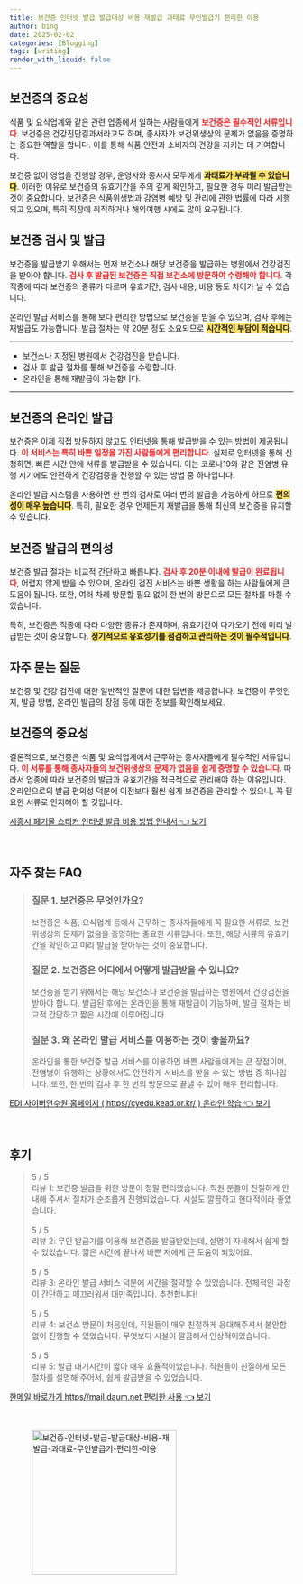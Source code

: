 ```yaml
---
title: 보건증 인터넷 발급 발급대상 비용 재발급 과태료 무인발급기 편리한 이용
author: bing
date: 2025-02-02
categories: [Blogging]
tags: [writing]
render_with_liquid: false
---
```



<h2 id='보건증의_중요성'>보건증의 중요성</h2>

<p>식품 및 요식업계와 같은 관련 업종에서 일하는 사람들에게 <b><span style="color: #ee2323;">보건증은 필수적인 서류입니다</span></b>. 보건증은 건강진단결과서라고도 하며, 종사자가 보건위생상의 문제가 없음을 증명하는 중요한 역할을 합니다. 이를 통해 식품 안전과 소비자의 건강을 지키는 데 기여합니다.</p>

<p>보건증 없이 영업을 진행할 경우, 운영자와 종사자 모두에게 <b><span style="background-color: #ffe066;">과태료가 부과될 수 있습니다</span></b>. 이러한 이유로 보건증의 유효기간을 주의 깊게 확인하고, 필요한 경우 미리 발급받는 것이 중요합니다. 보건증은 식품위생법과 감염병 예방 및 관리에 관한 법률에 따라 시행되고 있으며, 특히 직장에 취직하거나 해외여행 시에도 많이 요구됩니다.</p>

<h2 id='보건증_검사_및_발급'>보건증 검사 및 발급</h2>

<p>보건증을 발급받기 위해서는 먼저 보건소나 해당 보건증을 발급하는 병원에서 건강검진을 받아야 합니다. <b><span style="color: #ee2323;">검사 후 발급된 보건증은 직접 보건소에 방문하여 수령해야 합니다</span></b>. 각 직종에 따라 보건증의 종류가 다르며 유효기간, 검사 내용, 비용 등도 차이가 날 수 있습니다.</p>

<p>온라인 발급 서비스를 통해 보다 편리한 방법으로 보건증을 받을 수 있으며, 검사 후에는 재발급도 가능합니다. 발급 절차는 약 20분 정도 소요되므로 <b><span style="background-color: #ffe066;">시간적인 부담이 적습니다</span></b>.</p>

<hr />

<ul>
    <li>보건소나 지정된 병원에서 건강검진을 받습니다.</li>
    <li>검사 후 발급 절차를 통해 보건증을 수령합니다.</li>
    <li>온라인을 통해 재발급이 가능합니다.</li>
</ul>

<hr />

<h2 id='보건증의_온라인_발급'>보건증의 온라인 발급</h2>

<p>보건증은 이제 직접 방문하지 않고도 인터넷을 통해 발급받을 수 있는 방법이 제공됩니다. <b><span style="color: #ee2323;">이 서비스는 특히 바쁜 일정을 가진 사람들에게 편리합니다</span></b>. 실제로 인터넷을 통해 신청하면, 빠른 시간 안에 서류를 발급받을 수 있습니다. 이는 코로나19와 같은 전염병 유행 시기에도 안전하게 건강검증을 진행할 수 있는 방법 중 하나입니다.</p>

<p>온라인 발급 시스템을 사용하면 한 번의 검사로 여러 번의 발급을 가능하게 하므로 <b><span style="background-color: #ffe066;">편의성이 매우 높습니다</span></b>. 특히, 필요한 경우 언제든지 재발급을 통해 최신의 보건증을 유지할 수 있습니다.</p>

<h2 id='보건증_발급의_편의성'>보건증 발급의 편의성</h2>

<p>보건증 발급 절차는 비교적 간단하고 빠릅니다. <b><span style="color: #ee2323;">검사 후 20분 이내에 발급이 완료됩니다</span></b>, 어렵지 않게 받을 수 있으며, 온라인 검진 서비스는 바쁜 생활을 하는 사람들에게 큰 도움이 됩니다. 또한, 여러 차례 방문할 필요 없이 한 번의 방문으로 모든 절차를 마칠 수 있습니다.</p>

<p>특히, 보건증은 직종에 따라 다양한 종류가 존재하며, 유효기간이 다가오기 전에 미리 발급받는 것이 중요합니다. <b><span style="background-color: #ffe066;">정기적으로 유효성기를 점검하고 관리하는 것이 필수적입니다</span></b>.</p>

<h2 id='자주_묻는_질문'>자주 묻는 질문</h2>

<p>보건증 및 건강 검진에 대한 일반적인 질문에 대한 답변을 제공합니다. 보건증이 무엇인지, 발급 방법, 온라인 발급의 장점 등에 대한 정보를 확인해보세요.</p>

<h2 id='결론'>보건증의 중요성</h2>

<p>결론적으로, 보건증은 식품 및 요식업계에서 근무하는 종사자들에게 필수적인 서류입니다. <b><span style="color: #ee2323;">이 서류를 통해 종사자들의 보건위생상의 문제가 없음을 쉽게 증명할 수 있습니다</span></b>. 따라서 업종에 따라 보건증의 발급과 유효기간을 적극적으로 관리해야 하는 이유입니다. 온라인으로의 발급 편의성 덕분에 이전보다 훨씬 쉽게 보건증을 관리할 수 있으니, 꼭 필요한 서류로 인지해야 할 것입니다.</p>


<p><a class="click-button" title="시흥시 폐기물 스티커 인터넷 발급 비용 방법 안내서" href="https://24nara.github.io/posts/%EC%8B%9C%ED%9D%A5%EC%8B%9C-%ED%8F%90%EA%B8%B0%EB%AC%BC-%EC%8A%A4%ED%8B%B0%EC%BB%A4-%EC%9D%B8%ED%84%B0%EB%84%B7-%EB%B0%9C%EA%B8%89-%EB%B9%84%EC%9A%A9-%EB%B0%A9%EB%B2%95-%EC%95%88%EB%82%B4%EC%84%9C/" rel="dofollow">시흥시 폐기물 스티커 인터넷 발급 비용 방법 안내서 👈 보기</a></p><br>
<h2 id='자주_찾는_FAQ'>자주 찾는 FAQ</h2>
<div itemscope="" itemtype="https://schema.org/FAQPage"> 
<blockquote> 
<div itemscope="" itemprop="mainEntity" itemtype="https://schema.org/Question"> 
<h3 itemprop="name">질문 1. 보건증은 무엇인가요?</h3> 
<div itemscope="" itemprop="acceptedAnswer" itemtype="https://schema.org/Answer"> 
<span itemprop="text"> 
<p>보건증은 식품, 요식업계 등에서 근무하는 종사자들에게 꼭 필요한 서류로, 보건위생상의 문제가 없음을 증명하는 중요한 서류입니다. 또한, 해당 서류의 유효기간을 확인하고 미리 발급을 받아두는 것이 중요합니다.</p> 
</span> 
</div> 
</div> 
<div itemscope="" itemprop="mainEntity" itemtype="https://schema.org/Question"> 
<h3 itemprop="name">질문 2. 보건증은 어디에서 어떻게 발급받을 수 있나요?</h3> 
<div itemscope="" itemprop="acceptedAnswer" itemtype="https://schema.org/Answer"> 
<span itemprop="text"> 
<p>보건증을 받기 위해서는 해당 보건소나 보건증을 발급하는 병원에서 건강검진을 받아야 합니다. 발급된 후에는 온라인을 통해 재발급이 가능하며, 발급 절차는 비교적 간단하고 짧은 시간에 이루어집니다.</p> 
</span> 
</div> 
</div> 
<div itemscope="" itemprop="mainEntity" itemtype="https://schema.org/Question"> 
<h3 itemprop="name">질문 3. 왜 온라인 발급 서비스를 이용하는 것이 좋을까요?</h3> 
<div itemscope="" itemprop="acceptedAnswer" itemtype="https://schema.org/Answer"> 
<span itemprop="text"> 
<p>온라인을 통한 보건증 발급 서비스를 이용하면 바쁜 사람들에게는 큰 장점이며, 전염병이 유행하는 상황에서도 안전하게 서비스를 받을 수 있는 방법 중 하나입니다. 또한, 한 번의 검사 후 한 번의 방문으로 끝낼 수 있어 매우 편리합니다.</p> 
</span> 
</div> 
</div> 
</blockquote> 
</div>
<p><a class="click-button" title="EDI 사이버연수원 홈페이지 ( https//cyedu.kead.or.kr/ ) 온라인 학습" href="https://24nara.github.io/posts/EDI-%EC%82%AC%EC%9D%B4%EB%B2%84%EC%97%B0%EC%88%98%EC%9B%90-%ED%99%88%ED%8E%98%EC%9D%B4%EC%A7%80-(-httpscyedu.kead.or.kr-)-%EC%98%A8%EB%9D%BC%EC%9D%B8-%ED%95%99%EC%8A%B5/" rel="dofollow">EDI 사이버연수원 홈페이지 ( https//cyedu.kead.or.kr/ ) 온라인 학습 👈 보기</a></p><br>
<h2 id='후기'>후기</h2>
<div itemscope itemtype="https://schema.org/Product">
  <blockquote>
  <div itemprop="review" itemscope itemtype="https://schema.org/Review">
      <div itemprop="reviewRating" itemscope itemtype="https://schema.org/Rating"> <span itemprop="ratingValue">5</span> / <span itemprop="bestRating">5</span> </div>
      <span itemprop="reviewBody">리뷰 1: 보건증 발급을 위한 방문이 정말 편리했습니다. 직원 분들이 친절하게 안내해 주셔서 절차가 순조롭게 진행되었습니다. 시설도 깔끔하고 현대적이라 좋았습니다.</span>
  </div>
  <br>
  <div itemprop="review" itemscope itemtype="https://schema.org/Review">
      <div itemprop="reviewRating" itemscope itemtype="https://schema.org/Rating"> <span itemprop="ratingValue">5</span> / <span itemprop="bestRating">5</span> </div>
      <span itemprop="reviewBody">리뷰 2: 무인 발급기를 이용해 보건증을 발급받았는데, 설명이 자세해서 쉽게 할 수 있었습니다. 짧은 시간에 끝나서 바쁜 저에게 큰 도움이 되었어요.</span>
  </div>
  <br>
  <div itemprop="review" itemscope itemtype="https://schema.org/Review">
      <div itemprop="reviewRating" itemscope itemtype="https://schema.org/Rating"> <span itemprop="ratingValue">5</span> / <span itemprop="bestRating">5</span> </div>
      <span itemprop="reviewBody">리뷰 3: 온라인 발급 서비스 덕분에 시간을 절약할 수 있었습니다. 전체적인 과정이 간단하고 매끄러워서 대만족입니다. 추천합니다!</span>
  </div>
  <br>
  <div itemprop="review" itemscope itemtype="https://schema.org/Review">
      <div itemprop="reviewRating" itemscope itemtype="https://schema.org/Rating"> <span itemprop="ratingValue">5</span> / <span itemprop="bestRating">5</span> </div>
      <span itemprop="reviewBody">리뷰 4: 보건소 방문이 처음인데, 직원들이 매우 친절하게 응대해주셔서 불안함 없이 진행할 수 있었습니다. 무엇보다 시설이 깔끔해서 인상적이었습니다.</span>
  </div>
  <br>
  <div itemprop="review" itemscope itemtype="https://schema.org/Review">
      <div itemprop="reviewRating" itemscope itemtype="https://schema.org/Rating"> <span itemprop="ratingValue">5</span> / <span itemprop="bestRating">5</span> </div>
      <span itemprop="reviewBody">리뷰 5: 발급 대기시간이 짧아 매우 효율적이었습니다. 직원들이 친절하게 모든 절차를 설명해 주어서, 쉽게 발급받을 수 있었습니다.</span>
  </div>
  </blockquote>
</div>
<p><a class="click-button" title="한메일 바로가기 https//mail.daum.net 편리한 사용" href="https://24nara.github.io/posts/%ED%95%9C%EB%A9%94%EC%9D%BC-%EB%B0%94%EB%A1%9C%EA%B0%80%EA%B8%B0-httpsmail.daum.net-%ED%8E%B8%EB%A6%AC%ED%95%9C-%EC%82%AC%EC%9A%A9/" rel="dofollow">한메일 바로가기 https//mail.daum.net 편리한 사용 👈 보기</a></p><br>
<figure class="image"><img src="https://24nara.github.io/assets/img/thumbnail/보건증-인터넷-발급-발급대상-비용-재발급-과태료-무인발급기-편리한-이용.webp" alt="보건증-인터넷-발급-발급대상-비용-재발급-과태료-무인발급기-편리한-이용" width="256" height="256"></figure>